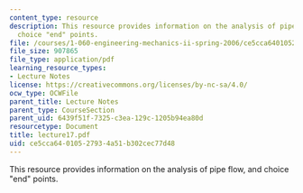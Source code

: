 ```yaml
---
content_type: resource
description: This resource provides information on the analysis of pipe flow, and
  choice "end" points.
file: /courses/1-060-engineering-mechanics-ii-spring-2006/ce5cca64010527934a51b302cec77d48_lecture17.pdf
file_size: 907865
file_type: application/pdf
learning_resource_types:
- Lecture Notes
license: https://creativecommons.org/licenses/by-nc-sa/4.0/
ocw_type: OCWFile
parent_title: Lecture Notes
parent_type: CourseSection
parent_uid: 6439f51f-7325-c3ea-129c-1205b94ea80d
resourcetype: Document
title: lecture17.pdf
uid: ce5cca64-0105-2793-4a51-b302cec77d48
---
```

This resource provides information on the analysis of pipe flow, and choice "end" points.